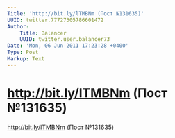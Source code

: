 ```yaml
---
Title: 'http://bit.ly/lTMBNm (Пост №131635)'
UUID: twitter.77727305786601472
Author:
    Title: Balancer
    UUID: twitter.user.balancer73
Date: 'Mon, 06 Jun 2011 17:23:28 +0400'
Type: Post
Markup: Text
---
```


# http://bit.ly/lTMBNm (Пост №131635)

http://bit.ly/lTMBNm (Пост №131635)